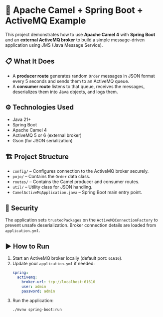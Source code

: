 # 📨 Apache Camel + Spring Boot + ActiveMQ Example

This project demonstrates how to use **Apache Camel 4** with **Spring Boot** and an **external ActiveMQ broker** to build a simple message-driven application using JMS (Java Message Service).

## 📋 What It Does

- A **producer route** generates random `Order` messages in JSON format every 5 seconds and sends them to an ActiveMQ queue.
- A **consumer route** listens to that queue, receives the messages, deserializes them into Java objects, and logs them.

## ⚙️ Technologies Used

- Java 21+
- Spring Boot
- Apache Camel 4
- ActiveMQ 5 or 6 (external broker)
- Gson (for JSON serialization)

## 🏗️ Project Structure

- `config/` – Configures connection to the ActiveMQ broker securely.
- `pojo/` – Contains the `Order` data class.
- `routes/` – Contains the Camel producer and consumer routes.
- `util/` – Utility class for JSON handling.
- `CamelActiveMqApplication.java` – Spring Boot main entry point.

## 🔐 Security

The application sets `trustedPackages` on the `ActiveMQConnectionFactory` to prevent unsafe deserialization. Broker connection details are loaded from `application.yml`.

## ▶️ How to Run

1. Start an ActiveMQ broker locally (default port: `61616`).
2. Update your `application.yml` if needed:
   ```yaml
   spring:
     activemq:
       broker-url: tcp://localhost:61616
       user: admin
       password: admin
3. Run the application:
   ``` 
   ./mvnw spring-boot:run
